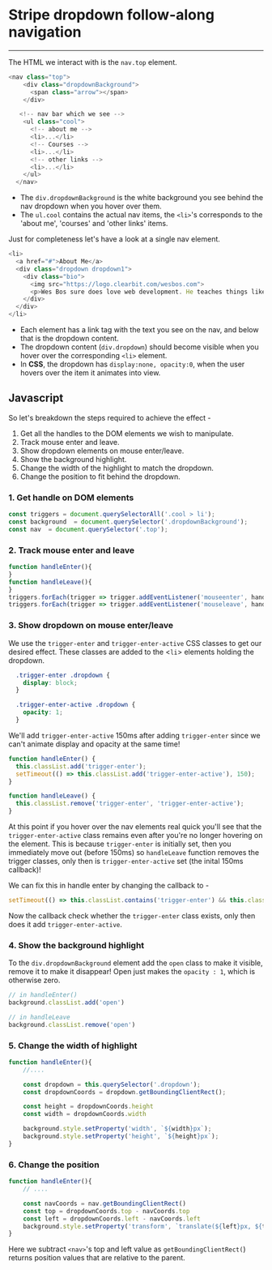 # Stripe dropdown follow-along navigation

---

The HTML we interact with is the `nav.top` element.

```Javascript
<nav class="top">
    <div class="dropdownBackground">
      <span class="arrow"></span>
    </div>

   <!-- nav bar which we see -->
    <ul class="cool">
      <!-- about me -->
      <li>...</li>
      <!-- Courses -->
      <li>...</li>
      <!-- other links -->
      <li>...</li>
    </ul>
  </nav>
```

- The `div.dropdownBackground` is the white background you see behind the nav dropdown when you hover over them.
- The `ul.cool` contains the actual nav items, the `<li>`'s corresponds to the 'about me', 'courses' and 'other links' items.

Just for completeness let's have a look at a single nav element.

```Javascript
<li>
  <a href="#">About Me</a>
  <div class="dropdown dropdown1">
    <div class="bio">
      <img src="https://logo.clearbit.com/wesbos.com">
      <p>Wes Bos sure does love web development. He teaches things like JavaScript, CSS and BBQ. Wait. BBQ isn't part of web development. It should be though!</p>
    </div>
  </div>
</li>
```

- Each element has a link tag with the text you see on the nav, and below that is the dropdown content.
- The dropdown content (`div.dropdown`) should become visible when you hover over the corresponding `<li>` element.
- In **CSS**, the dropdown has `display:none, opacity:0`, when the user hovers over the item it animates into view.

## Javascript

So let's breakdown the steps required to achieve the effect -

1. Get all the handles to the DOM elements we wish to manipulate.
2. Track mouse enter and leave.
3. Show dropdown elements on mouse enter/leave.
4. Show the background highlight.
5. Change the width of the highlight to match the dropdown.
6. Change the position to fit behind the dropdown.

### 1. Get handle on DOM elements

```Javascript
const triggers = document.querySelectorAll('.cool > li');
const background  = document.querySelector('.dropdownBackground');
const nav  = document.querySelector('.top');
```

### 2. Track mouse enter and leave

```Javascript
function handleEnter(){
}
function handleLeave(){
}
triggers.forEach(trigger => trigger.addEventListener('mouseenter', handleEnter));
triggers.forEach(trigger => trigger.addEventListener('mouseleave', handleLeave));
```

### 3. Show dropdown on mouse enter/leave

We use the `trigger-enter` and `trigger-enter-active` CSS classes to get our desired effect. These classes are added to the <`li`> elements holding the dropdown.

```CSS
  .trigger-enter .dropdown {
    display: block;
  }

  .trigger-enter-active .dropdown {
    opacity: 1;
  }
```

We'll add `trigger-enter-active` 150ms after adding `trigger-enter` since we can't animate display and opacity at the same time!

```Javascript
function handleEnter() {
  this.classList.add('trigger-enter');
  setTimeout(() => this.classList.add('trigger-enter-active'), 150);
}

function handleLeave() {
  this.classList.remove('trigger-enter', 'trigger-enter-active');
}
```

At this point if you hover over the nav elements real quick you'll see that the `trigger-enter-active` class remains even after you're no longer hovering on the element. This is because `trigger-enter` is initially set, then you immediately move out (before 150ms) so `handleLeave` function removes the trigger classes, only then is `trigger-enter-active` set (the inital 150ms callback)!

We can fix this in handle enter by changing the callback to -

```Javascript
setTimeout(() => this.classList.contains('trigger-enter') && this.classList.add('trigger-enter-active'), 150);
```

Now the callback check whether the `trigger-enter` class exists, only then does it add `trigger-enter-active`.

### 4. Show the background highlight

To the `div.dropdownBackground` element add the `open` class to make it visible, remove it to make it disappear! Open just makes the `opacity : 1`, which is otherwise zero.

```Javascript
// in handleEnter()
background.classList.add('open')

// in handleLeave
background.classList.remove('open')
```

### 5. Change the width of highlight

```Javascript
function handleEnter(){
    //....

    const dropdown = this.querySelector('.dropdown');
    const dropdownCoords = dropdown.getBoundingClientRect();

    const height = dropdownCoords.height
    const width = dropdownCoords.width

    background.style.setProperty('width', `${width}px`);
    background.style.setProperty('height', `${height}px`);
}
```

### 6. Change the position

```Javascript
function handleEnter(){
    // ....

    const navCoords = nav.getBoundingClientRect()
    const top = dropdownCoords.top - navCoords.top
    const left = dropdownCoords.left - navCoords.left
    background.style.setProperty('transform', `translate(${left}px, ${top}px)`)
}
```

Here we subtract `<nav>`'s top and left value as `getBoundingClientRect(`) returns position values that are relative to the parent.
